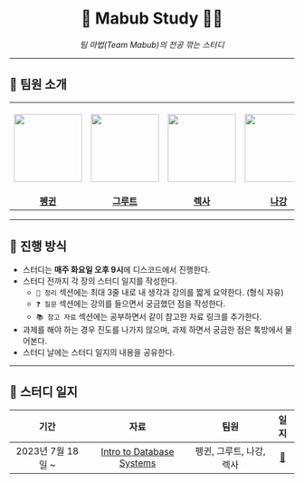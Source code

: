 <div align="center">
  <h1>🧙 Mabub Study 🧙‍♂️</h1>
  <p><i>팀 마법(Team Mabub)의 전공 깎는 스터디</i></p>
</div>

---

## 👋 팀원 소개

<table>
  <tr height="160px">
    <th align="center" width="150px">
      <a href="https://github.com/CoodingPenguin"><img height="120px" width="120px" src="https://avatars.githubusercontent.com/u/37505775?s=460&u=44732fef53503e63d47192ce5c2de747eff5f0c6&v=4"/>
    </th>
    <th align="center" width="150px">
      <a href="https://github.com/iamgroooooot"><img height="120px" width="120px" src="https://avatars.githubusercontent.com/u/38830620?v=4"/></a>
    </th>
    <th align="center" width="150px">
      <a href="https://github.com/jonyejin"><img height="120px" width="120px" src="https://avatars.githubusercontent.com/u/77298353?v=4"/></a>
    </th>
    <th align="center" width="150px">
      <a href="https://github.com/nagunt"><img height="120px" width="120px" src="https://avatars.githubusercontent.com/u/19218446?v=4"/></a>
    </th>
  </tr>
  <tr>
    <td align="center" width="150px">
      <a href="https://github.com/coodingpenguin"><strong>펭귄</strong></a>
    </td>
    <td align="center" width="150px">
      <a href="https://github.com/iamgroooooot"><strong>그루트</strong></a>
    </td>
    <td align="center" width="150px">
      <a href="https://github.com/jonyejin"><strong>렉사</strong></a>
    </td>
    <td align="center" width="150px">
      <a href="https://github.com/nagunt"><strong>나강</strong></a>
    </td>
  </tr>
</table>

---

## 📌 진행 방식

- 스터디는 **매주 화요일 오후 9시**에 디스코드에서 진행한다.
- 스터디 전까지 각 장의 스터디 일지를 작성한다.
  - `📝 정리` 섹션에는 최대 3줄 내로 내 생각과 강의를 짧게 요약한다. (형식 자유)
  - `❓ 질문` 섹션에는 강의를 들으면서 궁금했던 점을 작성한다.
  - `📚 참고 자료` 섹션에는 공부하면서 같이 참고한 자료 링크를 추가한다.
- 과제를 해야 하는 경우 진도를 나가지 않으며, 과제 하면서 궁금한 점은 톡방에서 물어본다.
- 스터디 날에는 스터디 일지의 내용을 공유한다.

---

## 📄 스터디 일지

|       기간        |                                               자료                                                |           팀원           |                   일지                   |
| :---------------: | :-----------------------------------------------------------------------------------------------: | :----------------------: | :--------------------------------------: |
| 2023년 7월 18일 ~ | [Intro to Database Systems](https://youtube.com/playlist?list=PLSE8ODhjZXjaKScG3l0nuOiDTTqpfnWFf) | 펭귄, 그루트, 나강, 렉사 | [📝](./01-cmu-intro-to-database-systems) |
